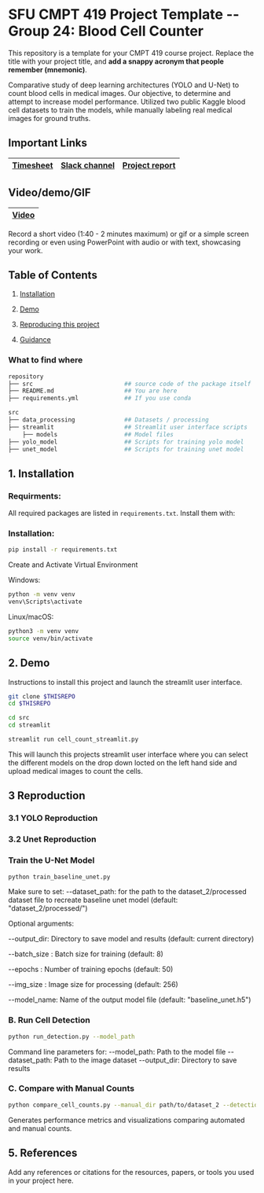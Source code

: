 # SFU CMPT 419 Project Template -- Group 24: Blood Cell Counter
This repository is a template for your CMPT 419 course project.
Replace the title with your project title, and **add a snappy acronym that people remember (mnemonic)**.

Comparative study of deep learning architectures (YOLO and U-Net) to count blood cells in medical images. Our objective, to determine and attempt to increase model performance. Utilized two public Kaggle blood cell datasets to train the models, while manually labeling real medical images for ground truths.


## Important Links

| [Timesheet](https://1sfu-my.sharepoint.com/:x:/g/personal/hamarneh_sfu_ca/ESLM1jsUUh1Ar89Cm5tXbsgB6QWCOIXIvXXyj7QZ4exStQ?e=33fGUC) | [Slack channel](https://app.slack.com/client/T0866LNE29J/C085YA5CCUF) | [Project report](https://www.overleaf.com/project/676b843477fee1c1b96609a4) |
|-----------|---------------|-------------------------|


## Video/demo/GIF

| [Video](https://drive.google.com/file/d/1tly4wWvH4dPIy0XyTfkWd0neJutfn-Za/view?usp=drive_link) |
|-----------|


Record a short video (1:40 - 2 minutes maximum) or gif or a simple screen recording or even using PowerPoint with audio or with text, showcasing your work.


## Table of Contents
1. [Installation](#installation)

2. [Demo](#demo)

3. [Reproducing this project](#repro)

4. [Guidance](#guide)


### What to find where

```bash
repository
├── src                          ## source code of the package itself 
├── README.md                    ## You are here
├── requirements.yml             ## If you use conda
```

```bash
src                     
├── data_processing              ## Datasets / processing 
├── streamlit                    ## Streamlit user interface scripts
    ├── models                   ## Model files
├── yolo_model                   ## Scripts for training yolo model
├── unet_model                   ## Scripts for training unet model 
```

## 1. Installation

### Requirments:
All required packages are listed in `requirements.txt`. Install them with:


### Installation:
```bash
pip install -r requirements.txt
```

Create and Activate Virtual Environment

Windows:
```bash
python -m venv venv
venv\Scripts\activate
```

Linux/macOS:
```bash
python3 -m venv venv
source venv/bin/activate
```


<a name="installation"></a>

## 2. Demo
Instructions to install this project and launch the streamlit user interface. 

```bash
git clone $THISREPO
cd $THISREPO

cd src
cd streamlit

streamlit run cell_count_streamlit.py
```

This will launch this projects streamlit user interface where you can select the different models on the drop down locted on the left hand side and upload medical images to count the cells.

<a name="repro"></a>

## 3 Reproduction

### 3.1 YOLO Reproduction

### 3.2 Unet Reproduction

### Train the U-Net Model
```bash
python train_baseline_unet.py
```
Make sure to set: --dataset_path: for the path to the dataset_2/processed dataset file to recreate baseline unet model (default: "dataset_2/processed/")

Optional arguments:

--output_dir: Directory to save model and results (default: current directory)

--batch_size : Batch size for training (default: 8)

--epochs : Number of training epochs (default: 50)

--img_size : Image size for processing (default: 256)

--model_name: Name of the output model file (default: "baseline_unet.h5")

### B. Run Cell Detection
```bash
python run_detection.py --model_path 
```
Command line parameters for:
--model_path: Path to the model file
--dataset_path: Path to the image dataset
--output_dir: Directory to save results

### C. Compare with Manual Counts
```bash
python compare_cell_counts.py --manual_dir path/to/dataset_2 --detection_dir cell_detection_results --output_dir comparison_output
```
Generates performance metrics and visualizations comparing automated and manual counts.

<a name="guide"></a>


<a name="references"></a>
## 5. References

Add any references or citations for the resources, papers, or tools you used in your project here.
